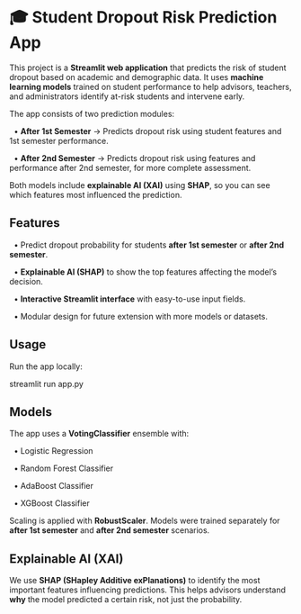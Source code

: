 # 🎓 Student Dropout Risk Prediction App

This project is a **Streamlit web application** that predicts the risk of student dropout based on academic and demographic data. It uses **machine learning models** trained on student performance to help advisors, teachers, and administrators identify at-risk students and intervene early.

The app consists of two prediction modules:

  • **After 1st Semester** → Predicts dropout risk using student features and 1st semester performance.
  
  • **After 2nd Semester** → Predicts dropout risk using features and performance after 2nd semester, for more complete assessment.

Both models include **explainable AI (XAI)** using **SHAP**, so you can see which features most influenced the prediction.

## Features

  • Predict dropout probability for students **after 1st semester** or **after 2nd semester**.
  
  • **Explainable AI (SHAP)** to show the top features affecting the model’s decision.
  
  • **Interactive Streamlit interface** with easy-to-use input fields.
  
  • Modular design for future extension with more models or datasets.


## Usage

Run the app locally:

streamlit run app.py


## Models

The app uses a **VotingClassifier** ensemble with:

  • Logistic Regression
  
  • Random Forest Classifier
  
  • AdaBoost Classifier
  
  • XGBoost Classifier

Scaling is applied with **RobustScaler**. Models were trained separately for **after 1st semester** and **after 2nd semester** scenarios.

## Explainable AI (XAI)

We use **SHAP (SHapley Additive exPlanations)** to identify the most important features influencing predictions.
This helps advisors understand **why** the model predicted a certain risk, not just the probability.
